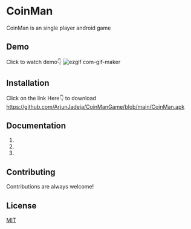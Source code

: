 
# CoinMan

CoinMan is an single player android game 


## Demo

Click to watch demo👇
![ezgif com-gif-maker](https://user-images.githubusercontent.com/81246797/139291856-019b9162-0bdc-458a-b396-65f016d1dd23.gif)


## Installation

Click on the link Here👇 to download
https://github.com/ArjunJadeja/CoinManGame/blob/main/CoinMan.apk
    
## Documentation
1.
2.
3.


## Contributing

Contributions are always welcome!


## License

[MIT](https://choosealicense.com/licenses/mit/)


